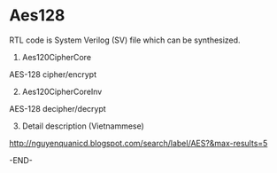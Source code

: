 # Aes128

RTL code is System Verilog (SV) file which can be synthesized.

1) Aes120CipherCore

AES-128 cipher/encrypt

2) Aes120CipherCoreInv

AES-128 decipher/decrypt

3) Detail description (Vietnammese)

http://nguyenquanicd.blogspot.com/search/label/AES?&max-results=5

-END-

